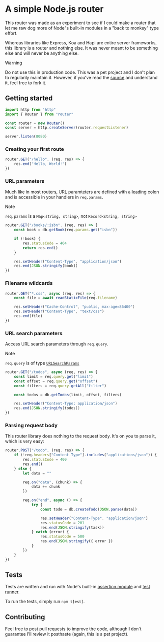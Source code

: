 # A simple Node.js router

This router was made as an experiment to see if I could make a router that let me raw dog more of
Node"s built-in modules in a "back to monkey" type effort.

Whereas libraries like Express, Koa and Hapi are entire server frameworks, this library is a router
and nothing else. It was never meant to be something else and will never be anything else.

> [!WARNING]
> Do not use this in production code. This was a pet project and I don't plan to regularily maintain it.
> However, if you've read the [source](./src/router.ts) and understand it, feel free to fork it.

## Getting started

```js
import http from "http"
import { Router } from "router"

const router = new Router()
const server = http.createServer(router.requestListener)

server.listen(8080)
```

### Creating your first route

```js
router.GET("/hello", (req, res) => {
    res.end("Hello, World!")
})
```

### URL parameters

Much like in most routers, URL paramteters are defined with a leading colon and is accessible in
your handlers in `req.params`.

> [!NOTE]
> `req.params` is a `Map<string, string>`, not `Record<string, string>`

```js
router.GET("/books/:isbn", (req, res) => {
    const book = db.getBook(req.params.get("isbn"))

    if (!book) {
        res.statusCode = 404
        return res.end()
    }

    res.setHeader("Content-Type", "application/json")
    res.end(JSON.stringify(book))
})
```

### Filename wildcards

```js
router.GET("*.css", async (req, res) => {
    const file = await readStaticFile(req.filename)

    res.setHeader("Cache-Control", "public, max-age=86400")
    res.setHeader("Content-Type", "text/css")
    res.end(file)
})
```

### URL search parameters

Access URL search parameters through `req.query`.

> [!NOTE]
> `req.query` is of type [`URLSearchParams`](https://developer.mozilla.org/en-US/docs/Web/API/URLSearchParams)

```js
router.GET("/todos", async (req, res) => {
    const limit = req.query.get("limit")
    const offset = req.query.get("offset")
    const filters = req.query.getAll("filter")

    const todos = db.getTodos(limit, offset, filters)

    res.setHeader("Content-Type: application/json")
    res.end(JSON.stringify(todos))
})
```

### Parsing request body

This router library does nothing to the request body. It's on you to parse it, which is very easy:

```js
router.POST("/todo", (req, res) => {
    if (!req.headers["Content-Type"].includes("applications/json")) {
        res.statusCode = 400
        res.end()
    } else {
        let data = ""

        req.on("data", (chunk) => {
            data += chunk
        })

        req.on("end", async () => {
            try {
                const todo = db.createTodo(JSON.parse(data))

                res.setHeader("Content-Type", "application/json")
                res.statusCode = 201
                res.end(JSON.stringify(task))
            } catch (error) {
                res.statusCode = 500
                res.end(JSON.stringify({ error })
            }
        })
    }
})
```

## Tests

Tests are written and run with Node's built-in [assertion module](https://nodejs.org/api/assert.html) and [test runner](https://nodejs.org/api/test.html).

To run the tests, simply run `npm t[est]`.

## Contributing

Feel free to post pull requests to improve the code, although I don't guarantee I'll review it
posthaste (again, this is a pet project).
